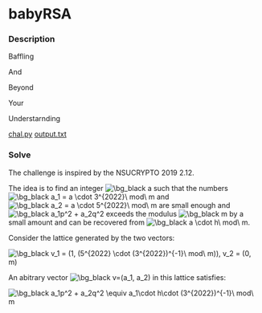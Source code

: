 # babyRSA

### Description

Baffling

And

Beyond

Your

Understarnding

[chal.py](chal.py)
[output.txt](output.txt)

### Solve

The challenge is inspired by the NSUCRYPTO 2019 2.12.

The idea is to find an integer <img src="https://latex.codecogs.com/png.image?\dpi{110}&space;\bg_black&space;a" title="\bg_black a" /> such that the numbers <img src="https://latex.codecogs.com/png.image?\dpi{110}&space;\bg_black&space;a_1&space;=&space;a&space;\cdot&space;3^{2022}\&space;mod\&space;m" title="\bg_black a_1 = a \cdot 3^{2022}\ mod\ m" /> and <img src="https://latex.codecogs.com/png.image?\dpi{110}&space;\bg_black&space;a_2&space;=&space;a&space;\cdot&space;5^{2022}\&space;mod\&space;m" title="\bg_black a_2 = a \cdot 5^{2022}\ mod\ m" /> are small enough and <img src="https://latex.codecogs.com/png.image?\dpi{110}&space;\bg_black&space;a_1p^2&space;&plus;&space;a_2q^2" title="\bg_black a_1p^2 + a_2q^2" /> exceeds the modulus <img src="https://latex.codecogs.com/png.image?\dpi{110}&space;\bg_black&space;m" title="\bg_black m" /> by a small amount and can be recovered from <img src="https://latex.codecogs.com/png.image?\dpi{110}&space;\bg_black&space;a&space;\cdot&space;h\&space;mod\&space;m" title="\bg_black a \cdot h\ mod\ m" />.

Consider the lattice generated by the two vectors:

<img src="https://latex.codecogs.com/png.image?\dpi{110}&space;\bg_black&space;v_1&space;=&space;(1,&space;(5^{2022}&space;\cdot&space;(3^{2022})^{-1}\&space;mod\&space;m)),&space;v_2&space;=&space;(0,&space;m)" title="\bg_black v_1 = (1, (5^{2022} \cdot (3^{2022})^{-1}\ mod\ m)), v_2 = (0, m)" />

An abitrary vector <img src="https://latex.codecogs.com/png.image?\dpi{110}&space;\bg_black&space;v=(a_1,&space;a_2)" title="\bg_black v=(a_1, a_2)" /> in this lattice satisfies:

<img src="https://latex.codecogs.com/png.image?\dpi{110}&space;\bg_black&space;a_1p^2&space;&plus;&space;a_2q^2&space;\equiv&space;a_1\cdot&space;h\cdot&space;(3^{2022})^{-1}\&space;mod\&space;m" title="\bg_black a_1p^2 + a_2q^2 \equiv a_1\cdot h\cdot (3^{2022})^{-1}\ mod\ m" />

